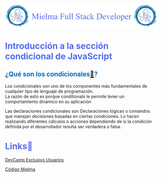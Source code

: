 ![Logo Mielma](logo/Logo%20Encabezado.png)

# <b><font color="#556CEE">Introducción a la sección condicional de JavaScript</font></b>

## <b><font color="#006cb5">¿Qué son los condicionales[🔗](https://developer.mozilla.org/en-US/docs/Learn/JavaScript/Building_blocks/conditionals)?</font></b>

Los condicionales son uno de los componentes más fundamentales de cualquier tipo de lenguaje de programación.  
La razón de esto es porque conditionals le permite tener un comportamiento dinámico en su aplicación

Las declaraciones condicionales son Declaraciones lógicas o comandos que manejan decisiones basadas en ciertas condiciones. Lo hacen realizando diferentes cálculos o acciones dependiendo de si la condición definida por el desarrollador resulta ser verdadera o falsa.

<!-- ## <b><font color="#006cb5">Coding Exercise</font></b> -->

# <b><font color="#556CEE">Links🔗</font></b>

[DevCamp Exclusivo Usuarios](https://basque.devcamp.com/pt-full-stack-development-javascript-python-react/guide/javascript-conditional-section-introduction)  

<!-- [Código DevCamp]() -->

[Código Mielma](https://codepen.io/ElizabethMaranon/pen/KKLWyLo)